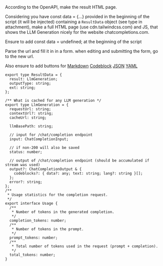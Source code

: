 According to the OpenAPI, make the result HTML page.

Considering you have const data = {...} provided in the beginning of the script (it will be injected) containing a `ResultData` object (see type in attachment), make a full HTML page (use cdn.tailwindcss.com) and JS, that shows the LLM Generation nicely for the website chatcompletions.com.

Ensure to add const data = undefined; at the beginning of the script

Parse the url and fill it in in a form. when editing and submitting the form, go to the new url.

Also ensure to add buttons for [Markdown](content.md?raw=true) [Codeblock](codeblock.json?raw=true) [JSON](result.json?raw=true) [YAML](result.yaml?raw=true)

```
export type ResultData = {
  result: LlmGeneration;
  outputType: string;
  ext: string;
};

/** What is cached for any LLM generation */
export type LlmGeneration = {
  requestUrl: string;
  contextUrl?: string;
  cacheUrl: string;

  llmBasePath: string;

  // input for /chat/completion endpoint
  input: ChatCompletionInput;

  // if non-200 will also be saved
  status: number;

  // output of /chat/completion endpoint (should be accumulated if stream was used)
  output?: ChatCompletionOutput & {
    codeblocks?: { data?: any; text: string; lang?: string }[];
  };
  error?: string;
};
/**
 * Usage statistics for the completion request.
 */
export interface Usage {
  /**
   * Number of tokens in the generated completion.
   */
  completion_tokens: number;
  /**
   * Number of tokens in the prompt.
   */
  prompt_tokens: number;
  /**
   * Total number of tokens used in the request (prompt + completion).
   */
  total_tokens: number;
}

```
